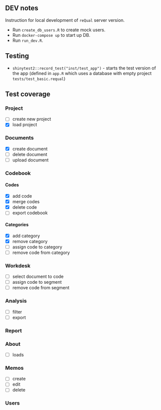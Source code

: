 ## DEV notes

Instruction for local development of `reQual` server version.
  
- Run `create_db_users.R` to create mock users. 
- Run `docker-compose up` to start up DB. 
- Run `run_dev.R`. 

## Testing

- `shinytest2::record_test("inst/test_app")` - starts the test version of the app 
(defined in `app.R` which uses a database with empty project `tests/test_basic.requal`)

## Test coverage

### Project
- [ ] create new project
- [x] load project

### Documents
- [x] create document
- [ ] delete document
- [ ] upload document

### Codebook
#### Codes
- [x] add code
- [x] merge codes
- [x] delete code
- [ ] export codebook

#### Categories
- [x] add category
- [x] remove category
- [ ] assign code to category
- [ ] remove code from category

### Workdesk
- [ ] select document to code
- [ ] assign code to segment
- [ ] remove code from segment

### Analysis
- [ ] filter 
- [ ] export

### Report

### About
- [ ] loads

### Memos
- [ ] create
- [ ] edit
- [ ] delete

### Users
